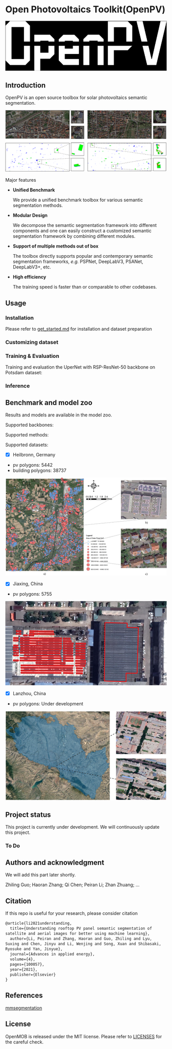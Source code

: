 # Open Photovoltaics Toolkit(OpenPV)

![openpv](features/openpv.jpg)

## Introduction

OpenPV is an open source toolbox for solar photovoltaics semantic segmentation.

![openpv](features/teaser.png)

Major features

- **Unified Benchmark**

  We provide a unified benchmark toolbox for various semantic segmentation methods.

- **Modular Design**

  We decompose the semantic segmentation framework into different components and one can easily construct a customized semantic segmentation framework by combining different modules.

- **Support of multiple methods out of box**

  The toolbox directly supports popular and contemporary semantic segmentation frameworks, *e.g.* PSPNet, DeepLabV3, PSANet, DeepLabV3+, etc.

- **High efficiency**

  The training speed is faster than or comparable to other codebases.

## Usage

### Installation

Please refer to [get_started.md](https://github.com/open-mmlab/mmsegmentation/blob/master/docs/en/get_started.md#installation) for installation and dataset preparation

### Customizing dataset



### Training & Evaluation

Training and evaluation the UperNet with RSP-ResNet-50 backbone on Potsdam dataset:



### Inference



## Benchmark and model zoo

Results and models are available in the model zoo.

Supported backbones:

Supported methods:



Supported datasets:

- [x] Heilbronn, Germany

* pv polygons: 5442
* building polygons: 38737

![openpv](features/dataset_Heilbronn.jpg)

- [x] Jiaxing, China

* pv polygons: 5755

![openpv](features/dataset_Jiaxing.png)

- [x] Lanzhou, China

* pv polygons: Under development

![openpv](features/dataset_Lanzhou.png)





## Project status

This project is currently under development. We will continuously update this project.

### To Do



## Authors and acknowledgment

We will add this part later shortly.

Zhiling Guo; Haoran Zhang; Qi Chen; Peiran Li; Zhan Zhuang; ...

## Citation

If this repo is useful for your research, please consider citation

```
@article{li2021understanding,
  title={Understanding rooftop PV panel semantic segmentation of satellite and aerial images for better using machine learning},
  author={Li, Peiran and Zhang, Haoran and Guo, Zhiling and Lyu, Suxing and Chen, Jinyu and Li, Wenjing and Song, Xuan and Shibasaki, Ryosuke and Yan, Jinyue},
  journal={Advances in applied energy},
  volume={4},
  pages={100057},
  year={2021},
  publisher={Elsevier}
}
```



## References

[mmsegmentation](https://github.com/open-mmlab/mmsegmentation)



## License

OpenMOB is released under the MIT license. Please refer to [LICENSES](LICENSE) for the careful check.